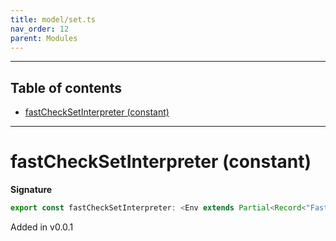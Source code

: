```yaml
---
title: model/set.ts
nav_order: 12
parent: Modules
---
```


---

<h2 class="text-delta">Table of contents</h2>

- [fastCheckSetInterpreter (constant)](#fastchecksetinterpreter-constant)

---

# fastCheckSetInterpreter (constant)

**Signature**

```ts
export const fastCheckSetInterpreter: <Env extends Partial<Record<"FastCheckURI", any>>>() => ModelAlgebraSet1<"FastCheckURI", Env> = ...
```

Added in v0.0.1
